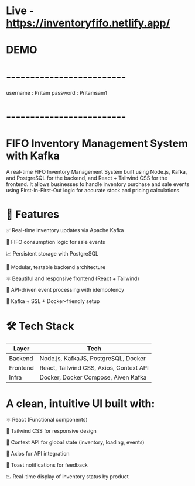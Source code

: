 # Live - https://inventoryfifo.netlify.app/

# DEMO 
# -------------------------
  username : Pritam
  password : Pritamsam1
# -------------------------

# FIFO Inventory Management System with Kafka
A real-time FIFO Inventory Management System built using Node.js, Kafka, and PostgreSQL for the backend, and React + Tailwind CSS for the frontend. It allows businesses to handle inventory purchase and sale events using First-In-First-Out logic for accurate stock and pricing calculations.

# 🧩 Features
✅ Real-time inventory updates via Apache Kafka

🧠 FIFO consumption logic for sale events

📈 Persistent storage with PostgreSQL

🧪 Modular, testable backend architecture

⚛️ Beautiful and responsive frontend (React + Tailwind)

🔄 API-driven event processing with idempotency

🔐 Kafka + SSL + Docker-friendly setup

# 🛠️ Tech Stack

| Layer    | Tech                                    |
| -------- | --------------------------------------- |
| Backend  | Node.js, KafkaJS, PostgreSQL, Docker    |
| Frontend | React, Tailwind CSS, Axios, Context API |
| Infra    | Docker, Docker Compose, Aiven Kafka     |

# A clean, intuitive UI built with:

⚛️ React (Functional components)

🎨 Tailwind CSS for responsive design

🔁 Context API for global state (inventory, loading, events)

📡 Axios for API integration

📲 Toast notifications for feedback

📉 Real-time display of inventory status by product